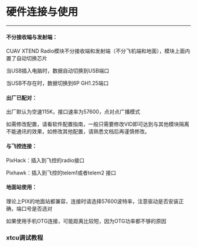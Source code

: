 # 硬件连接与使用

---

#### 不分接收端与发射端：

CUAV XTEND Radio模块不分接收端和发射端（不分飞机端和地面），模块上面内置了自动切换芯片

当USB插入电脑时，数据自动切换到USB端口

当USB不存在时，数据切换到6P GH1.25端口

#### 出厂已配对：

出厂默认为空速115K，接口速率为57600，点对点广播模式

如需修改配置，请看软件配置指南，一般只需要修改VID即可达到与其他模块隔离不能通讯的效果，如修改其他配置，请熟悉文档后再谨慎修改。

#### 与飞控连接：

PixHack：插入到飞控的radio接口

Pixhawk：插入到飞控的telem1或者telem2 接口

#### 地面站使用：

理论上PIX的地面站都兼容，连接时请选择57600波特率，注意驱动是否安装正确，端口号是否选对

如果使用手机OTG连接，可能距离比较短，因为OTG功率都不够的原因

### xtcu调试教程





